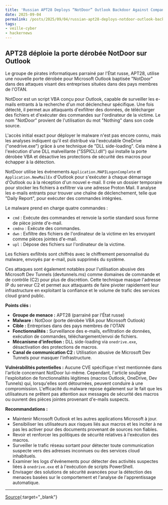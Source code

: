 ```yaml
---
title: 'Russian APT28 Deploys “NotDoor” Outlook Backdoor Against Companies in NATO Countries'
date: 2025-09-04
permalink: /posts/2025/09/04/russian-apt28-deploys-notdoor-outlook-backdoor-against-companies-in-nato-countries/
tags:
- veille-cyber
- hackernews
---
```

## APT28 déploie la porte dérobée NotDoor sur Outlook

Le groupe de pirates informatiques parrainé par l'État russe, APT28, utilise une nouvelle porte dérobée pour Microsoft Outlook baptisée "NotDoor" dans des attaques visant des entreprises situées dans des pays membres de l'OTAN.

NotDoor est un script VBA conçu pour Outlook, capable de surveiller les e-mails entrants à la recherche d'un mot déclencheur spécifique. Une fois détecté, il permet aux attaquants d'exfiltrer des données, de télécharger des fichiers et d'exécuter des commandes sur l'ordinateur de la victime. Le nom "NotDoor" provient de l'utilisation du mot "Nothing" dans son code source.

L'accès initial exact pour déployer le malware n'est pas encore connu, mais les analyses indiquent qu'il est distribué via l'exécutable OneDrive ("onedrive.exe") grâce à une technique de "DLL side-loading". Cela mène à l'exécution d'une DLL malveillante ("SSPICLI.dll") qui installe la porte dérobée VBA et désactive les protections de sécurité des macros pour échapper à la détection.

NotDoor utilise les événements `Application.MAPILogonComplete` et `Application.NewMailEx` d'Outlook pour s'exécuter à chaque démarrage d'Outlook ou à la réception d'un nouvel e-mail. Il crée un dossier temporaire pour stocker les fichiers à exfiltrer via une adresse Proton Mail. Il analyse les e-mails entrants pour trouver une chaîne de déclenchement, telle que "Daily Report", pour exécuter des commandes intégrées.

Le malware prend en charge quatre commandes :
*   `cmd` : Exécute des commandes et renvoie la sortie standard sous forme de pièce jointe d'e-mail.
*   `cmdno` : Exécute des commandes.
*   `dwn` : Exfiltre des fichiers de l'ordinateur de la victime en les envoyant comme pièces jointes d'e-mail.
*   `upl` : Dépose des fichiers sur l'ordinateur de la victime.

Les fichiers exfiltrés sont chiffrés avec le chiffrement personnalisé du malware, envoyés par e-mail, puis supprimés du système.

Ces attaques sont également notables pour l'utilisation abusive des Microsoft Dev Tunnels (devtunnels.ms) comme domaines de commande et de contrôle (C2) pour plus de discrétion. Cette technique masque l'adresse IP du serveur C2 et permet aux attaquants de faire pivoter rapidement leur infrastructure en exploitant la confiance et le volume de trafic des services cloud grand public.

**Points clés :**
*   **Groupe de menace :** APT28 (parrainé par l'État russe)
*   **Malware :** NotDoor (porte dérobée VBA pour Microsoft Outlook)
*   **Cible :** Entreprises dans des pays membres de l'OTAN
*   **Fonctionnalités :** Surveillance des e-mails, exfiltration de données, exécution de commandes, téléchargement/envoi de fichiers.
*   **Mécanisme d'infection :** DLL side-loading via `onedrive.exe`, désactivation des protections de macros.
*   **Canal de communication C2 :** Utilisation abusive de Microsoft Dev Tunnels pour masquer l'infrastructure.

**Vulnérabilités potentielles :**
Aucune CVE spécifique n'est mentionnée dans l'article concernant NotDoor lui-même. Cependant, l'article souligne l'exploitation de fonctionnalités légitimes (macros Outlook, OneDrive, Dev Tunnels) qui, lorsqu'elles sont détournées, peuvent conduire à une compromission. L'efficacité du malware repose également sur le fait que les utilisateurs ne prêtent pas attention aux messages de sécurité des macros ou ouvrent des pièces jointes provenant d'e-mails suspects.

**Recommandations :**
*   Maintenir Microsoft Outlook et les autres applications Microsoft à jour.
*   Sensibiliser les utilisateurs aux risques liés aux macros et les inciter à ne pas les activer pour des documents provenant de sources non fiables.
*   Revoir et renforcer les politiques de sécurité relatives à l'exécution des macros.
*   Surveiller le trafic réseau sortant pour détecter toute communication suspecte vers des adresses inconnues ou des services cloud inhabituels.
*   Examiner les logs d'événements pour détecter des activités suspectes liées à `onedrive.exe` et à l'exécution de scripts PowerShell.
*   Envisager des solutions de sécurité avancées pour la détection des menaces basées sur le comportement et l'analyse de l'apprentissage automatique.

---
[Source](https://thehackernews.com/2025/09/russian-apt28-deploys-notdoor-outlook.html){:target="_blank"}
